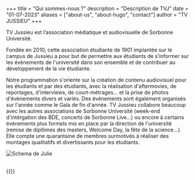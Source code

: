 +++
title = "Qui sommes-nous ?"
description = "Description de TVJ"
date = "01-07-2023"
aliases = ["about-us", "about-hugo", "contact"]
author = "TV JUSSIEU"
+++


TV Jussieu est l’association médiatique et audiovisuelle de Sorbonne Université.
  

Fondée en 2010, cette association étudiante de 1901 implantée sur le campus de Jussieu a pour but de permettre aux étudiants de s'informer sur les évènements de l'université dans son ensemble et de contribuer au développement de la vie étudiante. 

Notre programmation s'oriente sur la création de contenu audiovisuel pour les étudiants et par des étudiants, avec la réalisation d'aftermovies, de reportages, d'interviews, de court-métrages… et la prise de photos d'évènements divers et variés. Des évènements sont également organisés sur l'année comme le Gala de fin d'année. TV Jussieu collabore beaucoup avec les autres associations de Sorbonne Université (week-end d'intérgation des BDE, concerts de Sorbonne Live...) ou encore à certains événements plus formels mis en place par la direction de l'université (remise de diplômes des masters, Welcome Day, la fête de la science…). Elle compte une quarantaine de membres surmotivés à réaliser des montages qualitatifs et divertissants pour les étudiants.


![Schema de Julie](/img/schema.png)  



<br/>{{<youtube k2MAXc3Ztvc>}}